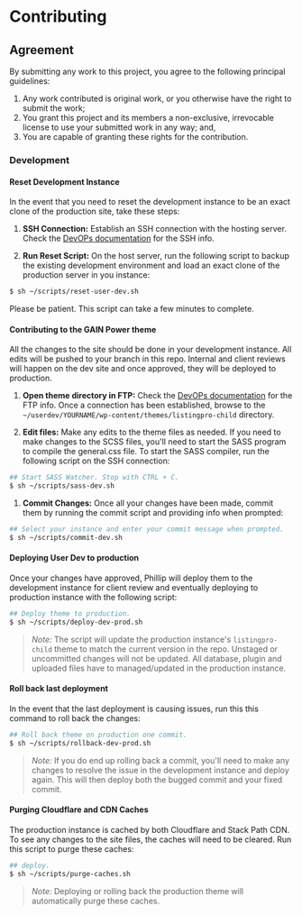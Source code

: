 # Contributing
## Agreement

By submitting any work to this project, you agree to the following principal guidelines:

1. Any work contributed is original work, or you otherwise have the right to submit the work;
1. You grant this project and its members a non-exclusive, irrevocable license to use your submitted work in any way; and,
1. You are capable of granting these rights for the contribution.


### Development
#### Reset Development Instance
In the event that you need to reset the development instance to be an exact clone of the production site, take these steps:

1. **SSH Connection:** Establish an SSH connection with the hosting server. Check the [DevOPs documentation](https://docs.google.com/document/d/1KFToLYK7Ii_Wdjo7dVBNsxy1kn69Avqb7H8ACqQPvC4) for the SSH info.

1. **Run Reset Script:** On the host server, run the following script to backup the existing development environment and load an exact clone of the production server in you instance:
```bash
$ sh ~/scripts/reset-user-dev.sh
```
Please be patient. This script can take a few minutes to complete.


#### Contributing to the GAIN Power theme

All the changes to the site should be done in your development instance. All edits will be pushed to your branch in this repo. Internal and client reviews will happen on the dev site and once approved, they will be deployed to production.

1. **Open theme directory in FTP:** Check the [DevOPs documentation](https://docs.google.com/document/d/1KFToLYK7Ii_Wdjo7dVBNsxy1kn69Avqb7H8ACqQPvC4) for the FTP info. Once a connection has been established, browse to the `~/userdev/YOURNAME/wp-content/themes/listingpro-child` directory.

1. **Edit files:** Make any edits to the theme files as needed. If you need to make changes to the SCSS files, you'll need to start the SASS program to compile the general.css file. To start the SASS compiler, run the following script on the SSH connection:
```bash
## Start SASS Watcher. Stop with CTRL + C.
$ sh ~/scripts/sass-dev.sh
```

1. **Commit Changes:** Once all your changes have been made, commit them by running the commit script and providing info when prompted:

```bash
## Select your instance and enter your commit message when prompted.
$ sh ~/scripts/commit-dev.sh
```

#### Deploying User Dev to production
Once your changes have approved, Phillip will deploy them to the development instance for client review and eventually deploying to production instance with the following script:

```bash
## Deploy theme to production.
$ sh ~/scripts/deploy-dev-prod.sh
```

>*Note:* The script will update the production instance's `listingpro-child` theme to match the current version in the repo. Unstaged or uncommitted changes will not be updated. All database, plugin and uploaded files have to managed/updated in the production instance.

#### Roll back last deployment
In the event that the last deployment is causing issues, run this this command to roll back the changes:
```bash
## Roll back theme on production one commit.
$ sh ~/scripts/rollback-dev-prod.sh
```
>*Note:* If you do end up rolling back a commit, you'll need to make any changes to resolve the issue in the development instance and deploy again. This will then deploy both the bugged commit and your fixed commit.

#### Purging Cloudflare and CDN Caches
The production instance is cached by both Cloudflare and Stack Path CDN. To see any changes to the site files, the caches will need to be cleared. Run this script to purge these caches:
```bash
## deploy.
$ sh ~/scripts/purge-caches.sh
```

>*Note:* Deploying or rolling back the production theme will automatically purge these caches.
